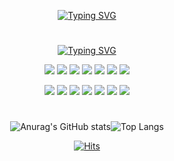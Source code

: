 <!--
**chojangg/chojangg** is a ✨ _special_ ✨ repository because its `README.md` (this file) appears on your GitHub profile.

Here are some ideas to get you started:

- 🔭 I’m currently working on ... 
- 🌱 I’m currently learning ... 
- 👯 I’m looking to collaborate on ... 
- 🤔 I’m looking for help with ... 
- 💬 Ask me about ... 
- 📫 How to reach me: 
- 😄 Pronouns: ... 
- ⚡ Fun fact: ... 
--> 
<div align="center">
  
  [![Typing SVG](https://readme-typing-svg.herokuapp.com?font=Roboto+Slab&size=30&width=600&height=55&lines=Nice+to+meet+U!+Check+out+my+Github%F0%9F%92%AD)](https://git.io/typing-svg)
  
  #
  [![Typing SVG](https://readme-typing-svg.herokuapp.com?font=Roboto+Slab&size=23&lines=My+skills+%26+Studying+%26+Using)](https://git.io/typing-svg)
  
  <img src="https://img.shields.io/badge/Java-007396?style=flat-square&logo=Java&logoColor=white"/></a>
  <img src="https://img.shields.io/badge/C-A8B9CC?style=flat-square&logo=C&logoColor=white"/>
  <img src="https://img.shields.io/badge/C++-00599C?style=flat-square&logo=C++&logoColor=white"/>
  <img src="https://img.shields.io/badge/python-3776AB?style=flat-square&logo=python&logoColor=white"/>
  <img src="https://img.shields.io/badge/MySQL-4479A1?style=flat-square&logo=MySQL&logoColor=white"/>
  <img src="https://img.shields.io/badge/html-E34F26?style=flat-square&logo=html&logoColor=white"/>
  <img src="https://img.shields.io/badge/Android-3DDC84?style=flat-square&logo=Android&logoColor=white"/>
  
  <p><img src="https://img.shields.io/badge/Eclipse-2C2255?style=flat-square&logo=Eclipse&logoColor=white"/>
  <img src="https://img.shields.io/badge/Android Studio-3DDC84?style=flat-square&logo=Android Studio&logoColor=white"/>
  <img src="https://img.shields.io/badge/Visual Studio-5C2D91?style=flat-square&logo=Visual Studio&logoColor=white"/>
  <img src="https://img.shields.io/badge/Visual Studio Code-007ACC?style=flat-square&logo=Visual Studio Code&logoColor=white"/>
  <img src="https://img.shields.io/badge/PyCharm-000000?style=flat-square&logo=PyCharm&logoColor=white"/>
  <img src="https://img.shields.io/badge/Microsoft Excel-217346?style=flat-square&logo=Microsoft Excel&logoColor=white"/>
  <img src="https://img.shields.io/badge/Microsoft PowerPoint-B7472A?style=flat-square&logo=Microsoft PowerPoint&logoColor=white"/></p>
    
   #
    
  ![Anurag's GitHub stats](https://github-readme-stats.vercel.app/api?username=chojangg&show_icons=true&theme=tokyonight)![Top Langs](https://github-readme-stats.vercel.app/api/top-langs/?username=chojangg&layout=compact&theme=tokyonight)
  
  [![Hits](https://hits.seeyoufarm.com/api/count/incr/badge.svg?url=https%3A%2F%2Fgithub.com%2Fchojangg&count_bg=%2377D2EE&title_bg=%23828687&icon=&icon_color=%23E7E7E7&title=hits&edge_flat=false)](https://hits.seeyoufarm.com)

</div>
